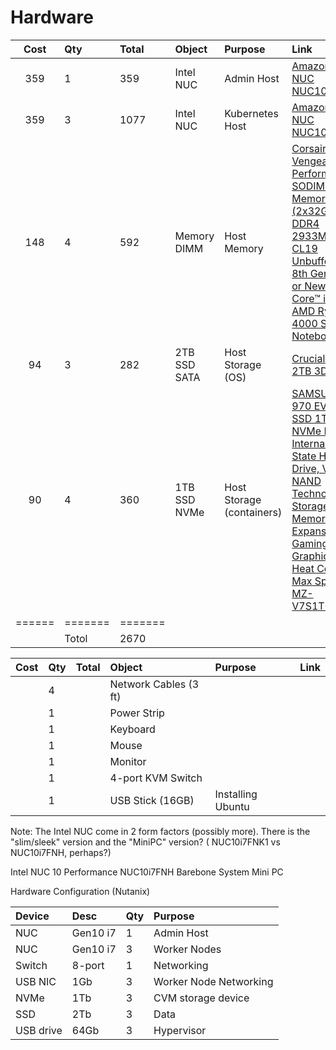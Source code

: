 # Hardware


| Cost | Qty | Total | Object       | Purpose                   | Link |
|:----:|:----|:------|:-------------|:--------------------------|:-----|
| 359  | 1   | 359   | Intel NUC    | Admin Host                | [Amazon - Intel NUC NUC10i7FNK1](https://www.amazon.com/gp/product/B083GGZ6TG/ref=ppx_yo_dt_b_asin_title_o00_s00?ie=UTF8&th=1) |
| 359  | 3   | 1077  | Intel NUC    | Kubernetes Host           | [Amazon - Intel NUC NUC10i7FNH](https://www.amazon.com/NUC10i7FNH-i7-10710U-Processor-Thunderbolt-Ethernet/dp/B0CNBGDXRM)  |
| 148  | 4   | 592   | Memory DIMM  | Host Memory               | [Corsair Vengeance Performance SODIMM Memory 64GB (2x32GB) DDR4 2933MHz CL19 Unbuffered for 8th Generation or Newer Intel Core™ i7, and AMD Ryzen 4000 Series Notebooks](https://www.amazon.com/gp/product/B08GSRD34Y/ref=ppx_od_dt_b_asin_title_s00?ie=UTF8&psc=1) | 
| 94   | 3   | 282    | 2TB SSD SATA | Host Storage (OS)         | [Crucial BX500 2TB 3D NAND](https://www.amazon.com/Crucial-BX500-NAND-2-5-Inch-Internal/dp/B07YD5F561) |
| 90   | 4   | 360   | 1TB SSD NVMe | Host Storage (containers) | [SAMSUNG 970 EVO Plus SSD 1TB NVMe M.2 Internal Solid State Hard Drive, V-NAND Technology, Storage and Memory Expansion for Gaming, Graphics w/ Heat Control, Max Speed, MZ-V7S1T0B/AM](https://www.amazon.com/gp/product/B07MFZY2F2/ref=ppx_od_dt_b_asin_title_s00?ie=UTF8&th=1) |
|======|=======|=======| | | 
|      | Totol | 2670   | | | 

| Cost | Qty | Total | Object      | Purpose | Link |
|:----:|:----|:------|:-------|:--------|:-----|
| | 4 | | Network Cables (3 ft) | |
| | 1 | | Power Strip | |
| | 1 | | Keyboard | |
| | 1 | | Mouse | |
| | 1 | | Monitor | |
| | 1 | | 4-port KVM Switch | |
| | 1 | | USB Stick (16GB) | Installing Ubuntu | |





Note:  The Intel NUC come in 2 form factors (possibly more).  There is the "slim/sleek" version and the "MiniPC" version? ( NUC10i7FNK1 vs NUC10i7FNH, perhaps?)

Intel NUC 10 Performance NUC10i7FNH Barebone System Mini PC

Hardware Configuration (Nutanix)

| Device    | Desc     | Qty | Purpose |
|:----------|:---------|:----|:--------|
| NUC       | Gen10 i7 | 1   | Admin Host |
| NUC       | Gen10 i7 | 3   | Worker Nodes |
| Switch    | 8-port   | 1   | Networking |
| USB NIC   | 1Gb      | 3   | Worker Node Networking |
| NVMe      | 1Tb      | 3   | CVM storage device |
| SSD       | 2Tb      | 3   | Data |
| USB drive | 64Gb     | 3   | Hypervisor | 
